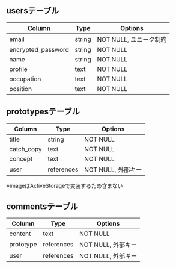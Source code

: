 ## usersテーブル
| Column             | Type       | Options                   |
|--------------------|------------|---------------------------|
| email              | string     | NOT NULL, ユニーク制約      |
| encrypted_password | string     | NOT NULL                  |
| name               | string     | NOT NULL                  |
| profile            | text       | NOT NULL                  |
| occupation         | text       | NOT NULL                  |
| position           | text       | NOT NULL                  |

## prototypesテーブル
| Column     | Type       | Options     |
|------------|------------|-------------|
| title      | string     | NOT NULL    |
| catch_copy | text       | NOT NULL    |
| concept    | text       | NOT NULL    |
| user       | references | NOT NULL, 外部キー |
※imageはActiveStorageで実装するため含まない

## commentsテーブル
| Column    | Type       | Options     |
|-----------|------------|-------------|
| content   | text       | NOT NULL    |
| prototype | references | NOT NULL, 外部キー |
| user      | references | NOT NULL, 外部キー |
